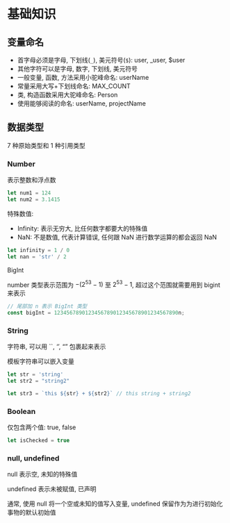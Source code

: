 # 基础知识

## 变量命名

- 首字母必须是字母, 下划线(`_`), 美元符号(`$`): user, _user, $user
- 其他字符可以是字母, 数字, 下划线, 美元符号
- 一般变量, 函数, 方法采用小驼峰命名: userName
- 常量采用大写+下划线命名: MAX_COUNT
- 类, 构造函数采用大驼峰命名: Person
- 使用能够阅读的命名: userName, projectName

## 数据类型

7 种原始类型和 1 种引用类型

### Number

表示整数和浮点数

```js
let num1 = 124
let num2 = 3.1415
```

特殊数值:

- Infinity: 表示无穷大, 比任何数字都要大的特殊值
- NaN: 不是数值, 代表计算错误, 任何跟 NaN 进行数学运算的都会返回 NaN

```js
let infinity = 1 / 0
let nan = 'str' / 2
```

BigInt

number 类型表示范围为 $-(2^{53}-1)$ 至 $2^{53}-1$, 超过这个范围就需要用到 bigint 来表示

```js
// 尾部加 n 表示 BigInt 类型
const bigInt = 1234567890123456789012345678901234567890n;
```

### String

字符串, 可以用 ``, ‘’, “” 包裹起来表示

模板字符串可以嵌入变量

```js
let str = 'string'
let str2 = "string2"

let str3 = `this ${str} + ${str2}` // this string + string2
```

### Boolean

仅包含两个值: true, false

```js
let isChecked = true
```

### null, undefined

null 表示空, 未知的特殊值

undefined 表示未被赋值, 已声明

通常, 使用 null 将一个空或未知的值写入变量, undefined 保留作为为进行初始化事物的默认初始值

